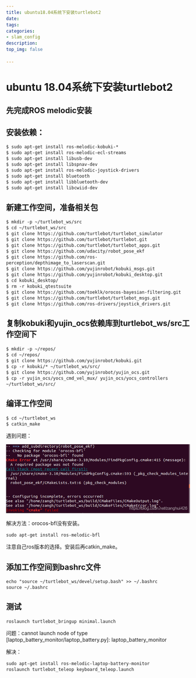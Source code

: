 ```yaml
---
title: ubuntu18.04系统下安装turtlebot2 
date:
tags: 
categories:
- slam_config
description:
top_img: false

---
```


# ubuntu 18.04系统下安装turtlebot2 

## 先完成ROS melodic安装 

 

## 安装依赖： 

```
$ sudo apt-get install ros-melodic-kobuki-* 
$ sudo apt-get install ros-melodic-ecl-streams 
$ sudo apt-get install libusb-dev 
$ sudo apt-get install libspnav-dev 
$ sudo apt-get install ros-melodic-joystick-drivers 
$ sudo apt-get install bluetooth 
$ sudo apt-get install libbluetooth-dev 
$ sudo apt-get install libcwiid-dev 
```

 

## 新建工作空间，准备相关包 

```
$ mkdir -p ~/turtlebot_ws/src 
$ cd ~/turtlebot_ws/src 
$ git clone https://github.com/turtlebot/turtlebot_simulator 
$ git clone https://github.com/turtlebot/turtlebot.git 
$ git clone https://github.com/turtlebot/turtlebot_apps.git 
$ git clone https://github.com/udacity/robot_pose_ekf 
$ git clone https://github.com/ros-perception/depthimage_to_laserscan.git 
$ git clone https://github.com/yujinrobot/kobuki_msgs.git 
$ git clone https://github.com/yujinrobot/kobuki_desktop.git 
$ cd kobuki_desktop/ 
$ rm -r kobuki_qtestsuite 
$ git clone https://github.com/toeklk/orocos-bayesian-filtering.git 
$ git clone https://github.com/turtlebot/turtlebot_msgs.git 
$ git clone https://github.com/ros-drivers/joystick_drivers.git 
```

 

## 复制kobuki和yujin_ocs依赖库到turtlebot_ws/src工作空间下 

```
$ mkdir -p ~/repos/ 
$ cd ~/repos/ 
$ git clone https://github.com/yujinrobot/kobuki.git 
$ cp -r kobuki/* ~/turtlebot_ws/src/ 
$ git clone https://github.com/yujinrobot/yujin_ocs.git 
$ cp -r yujin_ocs/yocs_cmd_vel_mux/ yujin_ocs/yocs_controllers ~/turtlebot_ws/src/ 
```

 

## 编译工作空间 

```
$ cd ~/turtlebot_ws 
$ catkin_make 
```

 

遇到问题： 

![](media/1GetImage.png)

 

解决方法：orocos-bfl没有安装。

```
sudo apt-get install ros-melodic-bfl
```

注意自己ros版本的选择。安装后再catkin_make。 

 

## 添加工作空间到bashrc文件 

```
echo "source ~/turtlebot_ws/devel/setup.bash" >> ~/.bashrc 
source ~/.bashrc 
```

 

## 测试 

```
roslaunch turtlebot_bringup minimal.launch 
```

问题：cannot launch node of type [laptop_battery_monitor/laptop_battery.py]: laptop_battery_monitor 

解决：

```
sudo apt-get install ros-melodic-laptop-battery-monitor 
roslaunch turtlebot_teleop keyboard_teleop.launch 
```

